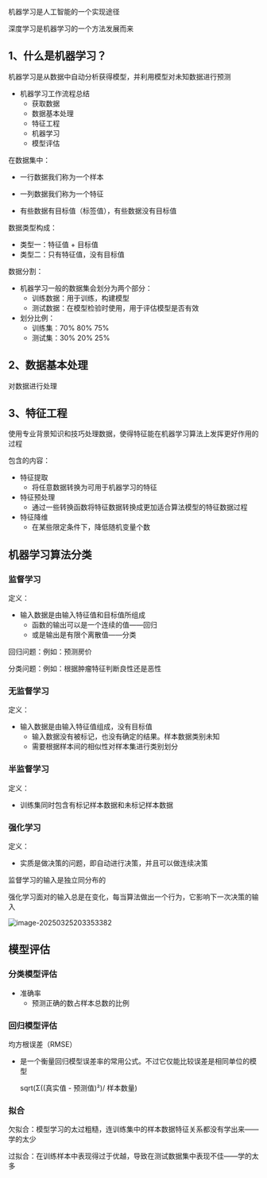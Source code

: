机器学习是人工智能的一个实现途径

深度学习是机器学习的一个方法发展而来

## 1、什么是机器学习？

机器学习是从数据中自动分析获得模型，并利用模型对未知数据进行预测

- 机器学习工作流程总结
  - 获取数据
  - 数据基本处理
  - 特征工程
  - 机器学习
  - 模型评估

在数据集中：

- 一行数据我们称为一个样本

- 一列数据我们称为一个特征
- 有些数据有目标值（标签值），有些数据没有目标值

数据类型构成：

- 类型一：特征值 + 目标值
- 类型二：只有特征值，没有目标值

数据分割：

- 机器学习一般的数据集会划分为两个部分：
  - 训练数据：用于训练，构建模型
  - 测试数据：在模型检验时使用，用于评估模型是否有效
- 划分比例：
  - 训练集：70% 80% 75%
  - 测试集：30% 20% 25%

## 2、数据基本处理

对数据进行处理

## 3、特征工程

使用专业背景知识和技巧处理数据，使得特征能在机器学习算法上发挥更好作用的过程

包含的内容：

- 特征提取
  - 将任意数据转换为可用于机器学习的特征
- 特征预处理
  - 通过一些转换函数将特征数据转换成更加适合算法模型的特征数据过程
- 特征降维
  - 在某些限定条件下，降低随机变量个数

## 机器学习算法分类

### 监督学习

定义：

- 输入数据是由输入特征值和目标值所组成
  - 函数的输出可以是一个连续的值——回归
  - 或是输出是有限个离散值——分类

回归问题：例如：预测房价

分类问题：例如：根据肿瘤特征判断良性还是恶性

### 无监督学习

定义：

- 输入数据是由输入特征值组成，没有目标值
  - 输入数据没有被标记，也没有确定的结果。样本数据类别未知
  - 需要根据样本间的相似性对样本集进行类别划分

### 半监督学习

定义：

- 训练集同时包含有标记样本数据和未标记样本数据

### 强化学习

定义：

- 实质是做决策的问题，即自动进行决策，并且可以做连续决策



监督学习的输入是独立同分布的

强化学习面对的输入总是在变化，每当算法做出一个行为，它影响下一次决策的输入

![image-20250325203353382](E:\软件\ACM\XiaoLuoSi_StudyNotes\机器学习\一、机器学习概述\image-20250325203353382.png)

## 模型评估

### 分类模型评估

- 准确率
  - 预测正确的数占样本总数的比例

### 回归模型评估

均方根误差（RMSE）

- 是一个衡量回归模型误差率的常用公式。不过它仅能比较误差是相同单位的模型

  sqrt(Σ((真实值 - 预测值)²)/ 样本数量)

### 拟合

欠拟合：模型学习的太过粗糙，连训练集中的样本数据特征关系都没有学出来——学的太少

过拟合：在训练样本中表现得过于优越，导致在测试数据集中表现不佳——学的太多